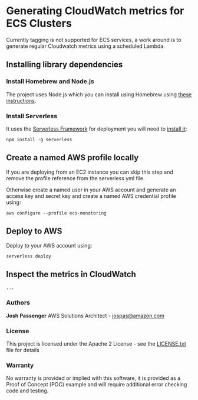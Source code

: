 # Generating CloudWatch metrics for ECS Clusters

Currently tagging is not supported for ECS services, a work around is to generate regular Cloudwatch metrics using a scheduled Lambda.

## Installing library dependencies

### Install Homebrew and Node.js

The project uses Node.js which you can install using Homebrew using [these instructions](https://www.dyclassroom.com/howto-mac/how-to-install-nodejs-and-npm-on-mac-using-homebrew). 

### Install Serverless

It uses the [Serverless Framework](https://serverless.com/) for deployment you will need to [install it](https://serverless.com/framework/docs/providers/aws/guide/installation/):

	npm install -g serverless

## Create a named AWS profile locally

If you are deploying from an EC2 instance you can skip this step and remove the profile reference from the serverless.yml file.

Otherwise create a named user in your AWS account and generate an access key and secret key and create a named AWS credential profile using:

	aws configure --profile ecs-monotoring
	
## Deploy to AWS

Deploy to your AWS account using:

	serverless deploy
	
## Inspect the metrics in CloudWatch

	...

### Authors

**Josh Passenger** AWS Solutions Architect - [jospas@amazon.com](mailto:jospas@amazon.com)

### License

This project is licensed under the Apache 2 License - see the [LICENSE.txt](LICENSE.txt) file for details

### Warranty

No warranty is provided or implied with this software, 
it is provided as a Proof of Concept (POC) example and will require additional error checking code and testing.	